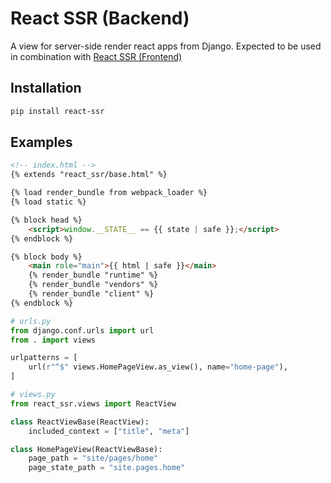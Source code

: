 # React SSR (Backend)

A view for server-side render react apps from Django. Expected to be used in
combination with [React SSR (Frontend)](https://github.com/alexseitsinger/react-ssr-frontend)

## Installation

```bash
pip install react-ssr
```

## Examples

```html
<!-- index.html -->
{% extends "react_ssr/base.html" %}

{% load render_bundle from webpack_loader %}
{% load static %}

{% block head %}
    <script>window.__STATE__ == {{ state | safe }};</script>
{% endblock %}

{% block body %}
    <main role="main">{{ html | safe }}</main>
    {% render_bundle "runtime" %}
    {% render_bundle "vendors" %}
    {% render_bundle "client" %}
{% endblock %}
```

```python
# urls.py
from django.conf.urls import url
from . import views

urlpatterns = [
    url(r"^$" views.HomePageView.as_view(), name="home-page"),
]
```

```python
# views.py
from react_ssr.views import ReactView

class ReactViewBase(ReactView):
    included_context = ["title", "meta"]

class HomePageView(ReactViewBase):
    page_path = "site/pages/home"
    page_state_path = "site.pages.home"
```
